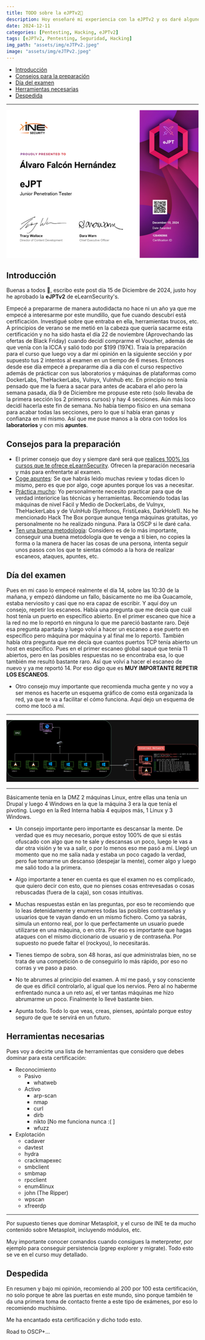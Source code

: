 ```yaml
---
title: TODO sobre la eJPTv2📜
description: Hoy enseñaré mi experiencia con la eJPTv2 y os daré algunos tips que me sirvieron de bastante ayuda. 🚀
date: 2024-12-11
categories: [Pentesting, Hacking, eJPTv2]
tags: [eJPTv2, Pentesting, Seguridad, Hacking]
img_path: "assets/img/eJTPv2.jpeg"
image: "assets/img/eJTPv2.jpeg"
---
```



- [Introducción](#introducción)
- [Consejos para la preparación](#consejos-para-la-preparación)
- [Día del examen](#día-del-examen)
- [Herramientas necesarias](#herramientas-necesarias)
- [Despedida](#despedida)

---

![1](../assets/img/eJPTv2/eJPTv2.jpg)

## Introducción

Buenas a todos 👋, escribo este post día 15 de Diciembre de 2024, justo hoy he aprobado la **eJPTv2** de eLearnSecurity's.

Empecé a prepararme de manera autodidacta no hace ni un año ya que me empecé a interesarme por este mundillo, que fue cuando descubrí está certificación. Investigué sobre que entraba en ella, herramientas trucos, etc. A principios de verano se me metió en la cabeza que quería sacarme esta certificación y no ha sido hasta el día 22 de noviembre (Aprovechando las ofertas de Black Friday) cuando decidí comprarme el Voucher, además de que venía con la ICCA y salió todo por $199 (197€). Traía la preparación para el curso que luego voy a dar mi opinión en la siguiente sección y por supuesto tus 2 intentos al examen en un tiempo de 6 meses. Entonces desde ese día empecé a prepararme día a día con el curso respectivo además de prácticar con sus laboratorios y máquinas de plataformas como DockerLabs, TheHackerLabs, Vulnyx, Vulnhub etc. En principio no tenía pensado que me la fuera a sacar para antes de acabara el año pero la semana pasada, día 9 de Diciembre me propuse este reto (solo llevaba de la primera sección los 2 primeros cursos) y hay 4 secciones. Aún más loco decidí hacerla este fin de semana. No había tiempo físico en una semana para acabar todas las secciones, pero lo que sí había eran ganas y confianza en mí mismo. Así que me puse manos a la obra con todos los **laboratorios** y con mis **apuntes**.

## Consejos para la preparación

- El primer consejo que doy y siempre daré será que <u>realices 100% los cursos que te ofrece eLearnSecurity</u>. Ofrecen la preparación necesaria y más para enfrentarte al examen.
- <u>Coge apuntes</u>: Se que habrás leido muchas review y todas dicen lo mismo, pero es que por algo, coge apuntes porque los vas a necesitar.
- <u>Práctica mucho</u>: Yo personalmente necesito practicar para que de verdad interiorice las técnicas y herramientas. Recomiendo todas las máquinas de nivel Fácil y Medio de DockerLabs, de Vulnyx, TheHackerLabs y de VulnHub (Symfonos, FristiLeaks, DarkHole1). No he mencionado Hack The Box porque aunque tenga máquinas gratuitas, yo personalmente no he realizado ninguna. Para la OSCP si le daré caña.
- <u>Ten una buena metodología</u>: Considero es de lo más importante, conseguir una buena metodología que te venga a tí bien, no copies la forma o la manera de hacer las cosas de una persona, intenta seguir unos pasos con los que te sientas cómodo a la hora de realizar escaneos, ataques, apuntes, etc.

## Día del examen

Pues en mi caso lo empecé realmente el día 14, sobre las 10:30 de la mañana, y empezó dándome un fallo, básicamente no me iba Guacamole, estaba nerviosito y casi que no era capaz de escribir. Y aquí doy un consejo, repetir los escaneos. Había una pregunta que me decía que cuál host tenía un puerto en específico abierto. En el primer escaneo que hice a la red no me lo reportó en ninguna lo que me pareció bastante raro. Dejé esa pregunta apartada y luego volví a hacer un escaneo a ese puerto en específico pero máquina por máquina y al final me lo reportó. También había otra pregunta que me decía que cuantos puertos TCP tenía abierto un host en específico. Pues en el primer escaneo global saqué que tenía 11 abiertos, pero en las posibles respuestas no se encontraba esa, lo que también me resultó bastante raro. Así que volví a hacer el escaneo de nuevo y ya me reportó 14. Por eso digo que es **MUY IMPORTANTE REPETIR LOS ESCANEOS**.

- Otro consejo muy importante que recomienda mucha gente y no voy a ser menos es hacerte un esquema gráfico de como está organizada la red, ya que te va a facilitar el cómo funciona. Aquí dejo un esquema de como me tocó a mí.

---

![2](../assets/img/eJPTv2/examen-diagrama.drawio.png)

---

Básicamente tenía en la DMZ 2 máquinas Linux, entre ellas una tenía un Drupal y luego 4 Windows en la que la máquina 3 era la que tenía el pivoting. Luego en la Red Interna había 4 equipos más, 1 Linux y 3 Windows.

- Un consejo importante pero importante es descansar la mente. De verdad que es muy necesario, porque estoy 100% de que si estás ofuscado con algo que no te sale y descansas un poco, luego le vas a dar otra visión y te va a salir, o por lo menos eso me pasó a mí. Llegó un momento que no me salía nada y estaba un poco cagado la verdad, pero fue tomarme un descanso (despejar la mente), comer algo y luego me salió todo a la primera.

- Algo importante a tener en cuenta es que el examen no es complicado, que quiero decir con esto, que no pienses cosas entrevesadas o cosas rebuscadas (fuera de la caja), son cosas intuitivas.

- Muchas respuestas están en las preguntas, por eso te recomiendo que lo leas detenidamente y enumeres todas las posibles contraseñas y usuarios que te vayan dando en un mismo fichero. Como ya sabrás, simula un entorno real, por lo que perfectamente un usuario puede utilizarse en una máquina, o en otra. Por eso es importante que hagas ataques con el mismo diccionario de usuario y de contraseña. Por supuesto no puede faltar el (rockyou), lo necesitarás.

- Tienes tiempo de sobra, son 48 horas, así que administralas bien, no se trata de una competición o de conseguirlo lo más rápido, por eso no corras y ve paso a paso.

- No te abrumes al principio del examen. A mí me pasó, y soy consciente de que es dificil controlarlo, al igual que los nervios. Pero al no haberme enfrentado nunca a un reto así, el ver tantas máquinas me hizo abrumarme un poco. Finalmente lo llevé bastante bien.

- Apunta todo. Todo lo que veas, creas, pienses, apúntalo porque estoy seguro de que te servirá en un futuro.

## Herramientas necesarias

Pues voy a decirte una lista de herramientas que considero que debes dominar para esta certificación:

- Reconocimiento
  -  Pasivo
     - whatweb
  - Activo
    - arp-scan
    - nmap
    - curl
    - dirb
    - nikto [No me funciona nunca :( ]
    - wfuzz
- Explotación
  - cadaver
  - davtest
  - hydra
  - crackmapexec
  - smbclient
  - smbmap
  - rpcclient
  - enum4linux
  - john (The Ripper)
  - wpscan
  - xfreerdp

---

Por supuesto tienes que dominar Metasploit, y el curso de INE te da mucho contenido sobre Metasploit, incluyendo módulos, etc.

Muy importante conocer comandos cuando consigues la meterpreter, por ejemplo para conseguir persistencia (pgrep explorer y migrate). Todo esto se ve en el curso muy detallado.

## Despedida

En resumen y bajo mi opinión, recomiendo al 200 por 100 esta certificación, no solo porque te abre las puertas en este mundo, sino porque también te da una primera toma de contacto frente a este tipo de exámenes, por eso lo recomiendo muchísimo.

Me ha encantado esta certificación y dicho todo esto.

Road to OSCP+...